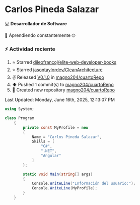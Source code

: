 # Carlos Pineda Salazar

<!--
**magno204/magno204** is a ✨ _special_ ✨ repository because its `README.md` (this file) appears on your GitHub profile.

Here are some ideas to get you started:

- 🔭 I'm currently working on ...
- 🌱 I'm currently learning ...
- 👯 I'm looking to collaborate on ...
- 🤔 I'm looking for help with ...
- 💬 Ask me about ...
- 📫 How to reach me: ...
- 😄 Pronouns: ...
- ⚡ Fun fact: ...
-->
:computer: **Desarrollador de Software**

🌱 Aprendiendo constantemente 🤓

### :zap: Actividad reciente
<!--RECENT_ACTIVITY:start-->
1. ⭐ Starred [dileofrancoj/elite-web-developer-books](https://github.com/dileofrancoj/elite-web-developer-books)<br>
2. ⭐ Starred [jasontaylordev/CleanArchitecture](https://github.com/jasontaylordev/CleanArchitecture)<br>
3. ✌️ Released [V0.1.0](https://github.com/magno204/cuartoRepo/releases/tag/V0.1.0) in [magno204/cuartoRepo](https://github.com/magno204/cuartoRepo)<br>
4. ⬆️ Pushed 1 commit(s) to [magno204/cuartoRepo](https://github.com/magno204/cuartoRepo)<br>
5. 📔 Created new repository [magno204/cuartoRepo](https://github.com/magno204/cuartoRepo)<br>
<!--RECENT_ACTIVITY:end-->
<!--RECENT_ACTIVITY:last_update-->
Last Updated: Monday, June 16th, 2025, 12:13:07 PM
<!--RECENT_ACTIVITY:last_update_end-->

<!--START_SECTION:activity-->

<!--END_SECTION:activity-->


```csharp
using System;

class Program
    {
        private const MyProfile = new 
        {
            Name = "Carlos Pineda Salazar",
            Skills = [
                "C#",
                ".NET",
                "Angular"
            ]
        };

        static void Main(string[] args)
        {
            Console.WriteLine("Información del usuario:");
            Console.WriteLine(MyProfile);
        }
    }
```
